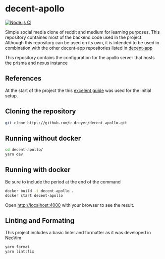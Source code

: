 # decent-apollo

[![Node.js CI](https://github.com/e-dreyer/decent-apollo/actions/workflows/node.js.yml/badge.svg)](https://github.com/e-dreyer/decent-apollo/actions/workflows/node.js.yml)

Simple social media clone of reddit and medium for learning purposes. This repository containes most of the backend code used in the project.
Although this repository can be used on its own, it is intended to be used in combination with the other decent-app repositories listed in [decent-app](https://github.com/e-dreyer/decent-app.git)

This repository contains the configuration for the apollo server that hosts the prisma and nexus instance

## References

At the start of the project the this [excelent guide](https://www.tomray.dev/setup-and-deploy-graphql-server#creating-the-project=)
was used for the initial setup.

## Cloning the repository

```bash
git clone https://github.com/e-dreyer/decent-apollo.git
```

## Running without docker

```bash
cd decent-apollo/
yarn dev
```

## Running with docker

Be sure to include the period at the end of the command

```bash
docker build -t decent-apollo .
docker start decent-apollo
```

Open [http://localhost:4000](http://localhost:4000) with your browser to see the result.

## Linting and Formating

This project includes a basic linter and formatter as it was developed in NeoVim

```bash
yarn format
yarn lint:fix
```
